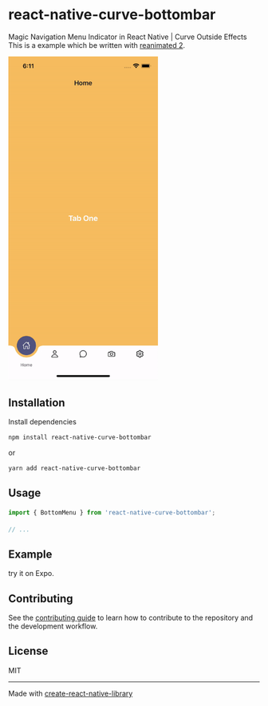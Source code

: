 # react-native-curve-bottombar

Magic Navigation Menu Indicator in React Native | Curve Outside Effects
This is a example which be written with [reanimated 2](https://github.com/software-mansion/react-native-reanimated/).

<img src="docs/new-image.gif" width="300">

## Installation

Install dependencies

```sh
npm install react-native-curve-bottombar
```

or

```sh
yarn add react-native-curve-bottombar
```

## Usage

```js
import { BottomMenu } from 'react-native-curve-bottombar';

// ...
```

## Example

try it on Expo.

## Contributing

See the [contributing guide](CONTRIBUTING.md) to learn how to contribute to the repository and the development workflow.

## License

MIT

---

Made with [create-react-native-library](https://github.com/callstack/react-native-builder-bob)

